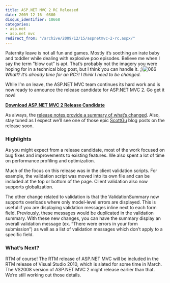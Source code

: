 ```yaml
---
title: ASP.NET MVC 2 RC Released
date: 2009-12-16 -0800
disqus_identifier: 18668
categories:
- asp.net
- asp.net mvc
redirect_from: "/archive/2009/12/15/aspnetmvc-2-rc.aspx/"
---
```


Paternity leave is not all fun and games. Mostly it’s soothing an irate
baby and toddler while dealing with explosive poo episodes. Believe me
when I say the term “blow out” is apt. That’s probably not the imagery
you were hoping for in a technical blog post, but I think you can handle
it.
;)![066](https://haacked.com/images/haacked_com/WindowsLiveWriter/ASP.NETMVC2RCReleased_14561/066_1.jpg "066")
*What!? It’s already time for an RC?! I think I need to be changed.*

While I’m on leave, the ASP.NET MVC team continues its hard work and is
now ready to announce the release candidate for ASP.NET MVC 2. Go get it
now!

**[Download ASP.NET MVC 2 Release
Candidate](http://go.microsoft.com/fwlink/?LinkID=157071 "ASP.NET MVC 2 Release Candidate")**

As always, the [release notes provide a summary of what’s
changed](http://go.microsoft.com/fwlink/?LinkID=157072 "ASP.NET MVC 2 Release Notes").
Also, stay tuned as I expect we’ll see one of those epic
[ScottGu](http://weblogs.asp.net/scottgu "Scott Guthrie") blog posts on
the release soon.

### Highlights

As you might expect from a release candidate, most of the work focused
on bug fixes and improvements to existing features. We also spent a lot
of time on performance profiling and optimization.

Much of the focus on this release was in the client validation scripts.
For example, the validation script was moved into its own file and can
be included at the top or bottom of the page. Client validation also now
supports globalization.

The other change related to validation is that the ValidationSummary now
supports overloads where only model-level errors are displayed. This is
useful if you are displaying validation messages inline next to each
form field. Previously, these messages would be duplicated in the
validation summary. With these new changes, you can have the summary
display an overall validation message (ex. “There were errors in your
form submission”) as well as a list of validation messages which don’t
apply to a specific field.

### What’s Next?

RTM of course! The RTM release of ASP.NET MVC will be included in the
RTM release of Visual Studio 2010, which is slated for some time in
March. The VS2008 version of ASP.NET MVC 2 might release earlier than
that. We’re still working out those details.

